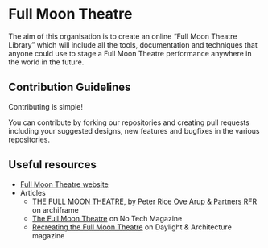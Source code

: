 # Full Moon Theatre

The aim of this organisation is to create an online “Full Moon Theatre Library” which will include all the tools, 
documentation and techniques that anyone could use to stage a Full Moon Theatre performance anywhere in the world in the future.

## Contribution Guidelines

Contributing is simple!

You can contribute by forking our repositories and creating pull requests including your suggested designs, new features and bugfixes in the various repositories.

## Useful resources

* [Full Moon Theatre website](https://fullmoontheatre.org/)
* Articles
  * [THE FULL MOON THEATRE, by Peter Rice Ove Arup & Partners RFR](https://archiframe.wordpress.com/2014/02/24/the-full-moon-theatre-by-peter-rice-ove-arup-partners-rfr/) on archiframe
  * [The Full Moon Theatre](https://www.notechmagazine.com/2013/03/the-full-moon-theatre.html) on No Tech Magazine
  * [Recreating the Full Moon Theatre](https://www.daylightandarchitecture.com/recreating-the-full-moon-theatre/) on Daylight & Architecture magazine
